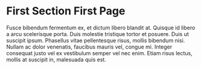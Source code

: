 # First Section First Page

Fusce bibendum fermentum ex, et dictum libero blandit at. Quisque id libero a arcu scelerisque porta. Duis molestie tristique tortor et posuere. Duis ut suscipit ipsum. Phasellus vitae pellentesque risus, mollis bibendum nisi. Nullam ac dolor venenatis, faucibus mauris vel, congue mi. Integer consequat justo vel ex vestibulum semper vel nec enim. Etiam risus lectus, mollis at suscipit in, malesuada quis est.
